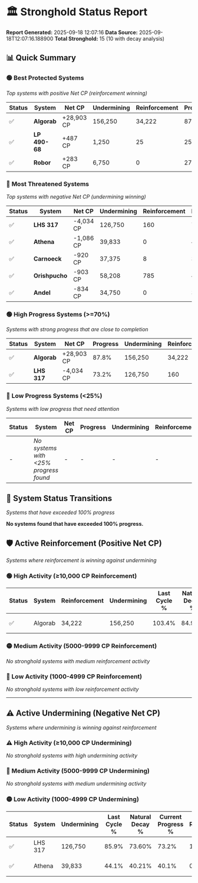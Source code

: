 # 🏛️ Stronghold Status Report

**Report Generated:** 2025-09-18 12:07:16
**Data Source:** 2025-09-18T12:07:16.188900
**Total Stronghold:** 15 (10 with decay analysis)

## 📊 Quick Summary

### 🟢 **Best Protected Systems**
*Top systems with positive Net CP (reinforcement winning)*

| Status | System | Net CP | Undermining | Reinforcement | Progress |
|--------|--------|--------|-------------|---------------|----------|
| ✅ | **Algorab** | +28,903 CP | 156,250 | 34,222 | 87.8% |
| ✅ | **LP 490-68** | +487 CP | 1,250 | 25 | 25.5% |
| ✅ | **Robor** | +283 CP | 6,750 | 0 | 27.6% |

### 🔴 **Most Threatened Systems**
*Top systems with negative Net CP (undermining winning)*

| Status | System | Net CP | Undermining | Reinforcement | Progress |
|--------|--------|--------|-------------|---------------|----------|
| ✅ | **LHS 317** | -4,034 CP | 126,750 | 160 | 73.2% |
| ✅ | **Athena** | -1,086 CP | 39,833 | 0 | 40.1% |
| ✅ | **Carnoeck** | -920 CP | 37,375 | 8 | 39.2% |
| ✅ | **Orishpucho** | -903 CP | 58,208 | 785 | 47.2% |
| ✅ | **Andel** | -834 CP | 34,750 | 0 | 38.2% |

### 🟢 **High Progress Systems (>=70%)**
*Systems with strong progress that are close to completion*

| Status | System | Net CP | Progress | Undermining | Reinforcement |
|--------|--------|--------|----------|-------------|---------------|
| ✅ | **Algorab** | +28,903 CP | 87.8% | 156,250 | 34,222 |
| ✅ | **LHS 317** | -4,034 CP | 73.2% | 126,750 | 160 |

### 🔴 **Low Progress Systems (<25%)**
*Systems with low progress that need attention*

| Status | System | Net CP | Progress | Undermining | Reinforcement |
|--------|--------|--------|----------|-------------|---------------|
| - | *No systems with <25% progress found* | - | - | - | - |
## 🔄 System Status Transitions
*Systems that have exceeded 100% progress*

**No systems found that have exceeded 100% progress.**

## 🛡️ Active Reinforcement (Positive Net CP)
*Systems where reinforcement is winning against undermining*

### 🟢 High Activity (≥10,000 CP Reinforcement)

| Status | System | Reinforcement | Undermining | Last Cycle % | Natural Decay % | Current Progress % | Current CP | Net CP | Activity |
|--------|--------|---------------|-------------|--------------|-----------------|-------------------|------------|--------|----------|
| ✅ | Algorab | 34,222 | 156,250 | 103.4% | 84.91% | 87.8% | 878,000 | +28,903 | 🟢 High Reinforcement |

### 🟡 Medium Activity (5000-9999 CP Reinforcement)

*No stronghold systems with medium reinforcement activity*

### 🔴 Low Activity (1000-4999 CP Reinforcement)

*No stronghold systems with low reinforcement activity*


---

## ⚠️ Active Undermining (Negative Net CP)
*Systems where undermining is winning against reinforcement*

### ⚠️ High Activity (≥10,000 CP Undermining)

*No stronghold systems with high undermining activity*

### 🔶 Medium Activity (5000-9999 CP Undermining)

*No stronghold systems with medium undermining activity*

### 🟡 Low Activity (1000-4999 CP Undermining)

| Status | System | Undermining | Last Cycle % | Natural Decay % | Current Progress % | Reinforcement | Current CP | Net CP | Activity |
|--------|--------|-------------|--------------|-----------------|-------------------|---------------|------------|--------|----------|
| ✅ | LHS 317 | 126,750 | 85.9% | 73.60% | 73.2% | 160 | 732,000 | -4,034 | 🟡 Low Undermining |
| ✅ | Athena | 39,833 | 44.1% | 40.21% | 40.1% | 0 | 401,000 | -1,086 | 🟡 Low Undermining |
